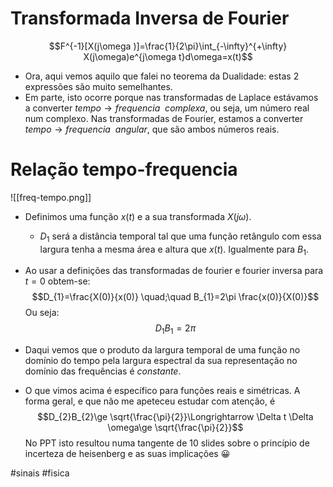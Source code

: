 # Transformada Inversa de Fourier
$$F^{-1}[X(j\omega )]=\frac{1}{2\pi}\int_{-\infty}^{+\infty} X(j\omega)e^{j\omega t}d\omega=x(t)$$
- Ora, aqui vemos aquilo que falei no teorema da Dualidade: estas 2 expressões são muito semelhantes.
- Em parte, isto ocorre porque nas transformadas de Laplace estávamos a converter $tempo\to frequencia~~complexa$, ou seja, um número real num complexo. Nas transformadas de Fourier, estamos a converter $tempo\to frequencia~~angular$, que são ambos números reais.

# Relação tempo-frequencia
![[freq-tempo.png]]
- Definimos uma função $x(t)$ e a sua transformada $X(j\omega)$. 
    - $D_{1}$ será a distância temporal tal que uma função retângulo com essa largura tenha a mesma área e altura que $x(t)$. Igualmente para $B_{1}$.
- Ao usar a definições das transformadas de fourier e fourier inversa para $t=0$ obtem-se:
$$D_{1}=\frac{X(0)}{x(0)} \quad;\quad B_{1}=2\pi \frac{x(0)}{X(0)}$$
Ou seja: $$D_{1}B_{1}=2\pi $$
- Daqui vemos que o produto da largura temporal de uma função no domínio do tempo pela largura espectral da sua representação no domínio das frequências é *constante*.

- O que vimos acima é específico para funções reais e simétricas. A forma geral, e que não me apeteceu estudar com atenção, é $$D_{2}B_{2}\ge \sqrt{\frac{\pi}{2}}\Longrightarrow \Delta t \Delta \omega\ge \sqrt{\frac{\pi}{2}}$$
No PPT isto resultou numa tangente de 10 slides sobre o princípio de incerteza de heisenberg e as suas implicações 😀

#sinais #fisica 